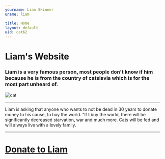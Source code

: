 ```yaml
---
yourname: Liam Skinner
uname: liam

title: Home
layout: default
uid: cat62
---
```

# Liam's Website
### Liam is a very famous person, most people don't know if him because he is from the country of catslavia which is for the most part unheard of.
![cat](https://petco.scene7.com/is/image/PETCO/cathp-092619-img-new-pet-kitten-256w-256h-d)
<hr>
Liam is asking that anyone who wants to not be dead in 30 years to donate money to his cause, to buy the world. "If I buy the world, there will be significantly decreased starvation, war and much more. Cats will be fed and will always live with a lovely family.
<hr>
<bold><h1><a href='donate.md'>Donate to Liam</a></h1></bold>
